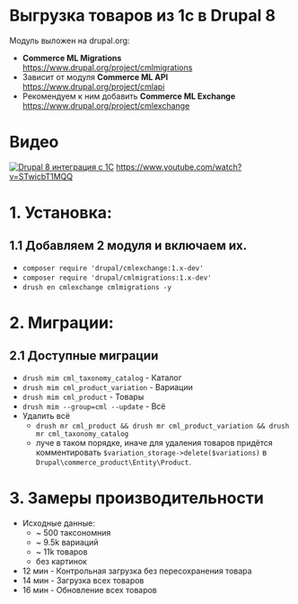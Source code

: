 # Выгрузка товаров из 1с в Drupal 8
Модуль выложен на drupal.org:
 * **Commerce ML Migrations** https://www.drupal.org/project/cmlmigrations
 * Зависит от модуля **Commerce ML API** https://www.drupal.org/project/cmlapi
 * Рекомендуем к ним добавить **Commerce ML Exchange** https://www.drupal.org/project/cmlexchange

# Видео
[![Drupal 8 интеграция с 1С](http://img.youtube.com/vi/STwicbT1MQQ/0.jpg)](http://www.youtube.com/watch?v=STwicbT1MQQ "Drupal 8 интеграция с 1С")
https://www.youtube.com/watch?v=STwicbT1MQQ

# 1. Установка:
## 1.1 Добавляем 2 модуля и включаем их.
 * `composer require 'drupal/cmlexchange:1.x-dev'`
 * `composer require 'drupal/cmlmigrations:1.x-dev'`
 * `drush en cmlexchange cmlmigrations -y`

# 2. Миграции:

## 2.1 Доступные миграции
 * `drush mim cml_taxonomy_catalog` - Каталог
 * `drush mim cml_product_variation` - Вариации
 * `drush mim cml_product` - Товары
 * `drush mim --group=cml --update` - Всё
 * Удалить всё 
   * `drush mr cml_product && drush mr cml_product_variation && drush mr cml_taxonomy_catalog`
   * луче в таком порядке, иначе для удаления товаров придётся комментировать `$variation_storage->delete($variations)` в `Drupal\commerce_product\Entity\Product`.
 

# 3. Замеры производительности
 * Исходные данные:
   * ~ 500 таксономния
   * ~ 9.5k вариаций
   * ~ 11k товаров
   * без картинок
 * 12 мин - Контрольная загрузка без пересохранения товара 
 * 14 мин - Загрузка всех товаров 
 * 16 мин - Обновление всех товаров
